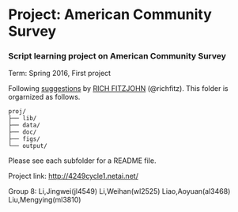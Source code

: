 # Project: American Community Survey
### Script learning project on American Community Survey

Term: Spring 2016, First project

Following [suggestions](http://nicercode.github.io/blog/2013-04-05-projects/) by [RICH FITZJOHN](http://nicercode.github.io/about/#Team) (@richfitz). This folder is orgarnized as follows.

```
proj/
├── lib/
├── data/
├── doc/
├── figs/
└── output/
```

Please see each subfolder for a README file.

Project link: <a href="http://4249cycle1.netai.net/">http://4249cycle1.netai.net/<a>


Group 8:
Li,Jingwei(jl4549)
Li,Weihan(wl2525)
Liao,Aoyuan(al3468)
Liu,Mengying(ml3810)
